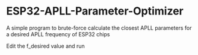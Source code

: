 # ESP32-APLL-Parameter-Optimizer
A simple program to brute-force calculate the closest APLL parameters for a desired APLL frequency of ESP32 chips

Edit the f_desired value and run
